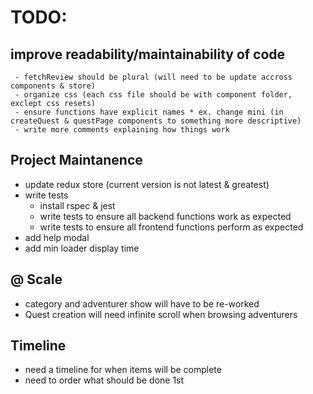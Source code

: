 # TODO:
## improve readability/maintainability of code
     - fetchReview should be plural (will need to be update accross components & store)
     - organize css (each css file should be with component folder, exclept css resets)
     - ensure functions have explicit names * ex. change mini (in createQuest & questPage components to something more descriptive)
     - write more comments explaining how things work
## Project Maintanence
- update redux store (current version is not latest & greatest)
- write tests
    - install rspec & jest
    - write tests to ensure all backend functions work as expected
    - write tests to ensure all frontend functions perform as expected
- add help modal
- add min loader display time
## @ Scale
- category and adventurer show will have to be re-worked
- Quest creation will need infinite scroll when browsing adventurers
## Timeline
- need a timeline for when items will be complete
- need to order what should be done 1st
